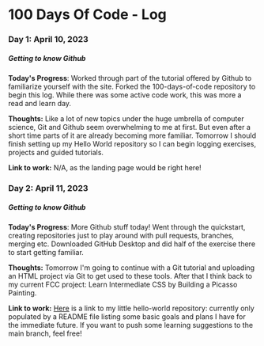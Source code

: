 # 100 Days Of Code - Log

### Day 1: April 10, 2023
##### *Getting to know Github*

**Today's Progress**: Worked through part of the tutorial offered by Github to familiarize yourself with the site. Forked the 100-days-of-code repository to begin this log. While there was some active code work, this was more a read and learn day.

**Thoughts:** Like a lot of new topics under the huge umbrella of computer science, Git and Github seem overwhelming to me at first. But even after a short time parts of it are already becoming more familiar. Tomorrow I should finish setting up my Hello World repository so I can begin logging exercises, projects and guided tutorials.

**Link to work:** N/A, as the landing page would be right here!

### Day 2: April 11, 2023
##### *Getting to know Github*

**Today's Progress**: More Github stuff today! Went through the quickstart, creating repositories just to play around with pull requests, branches, merging etc. Downloaded GitHub Desktop and did half of the exercise there to start getting familiar.

**Thoughts:** Tomorrow I'm going to continue with a Git tutorial and uploading an HTML project via Git to get used to these tools. After that I think back to my current FCC project: Learn Intermediate CSS by Building a Picasso Painting.

**Link to work:** [Here](https://github.com/MojoBoingo/hello-world) is a link to my little hello-world repository: currently only populated by a README file listing some basic goals and plans I have for the immediate future. If you want to push some learning suggestions to the main branch, feel free!
